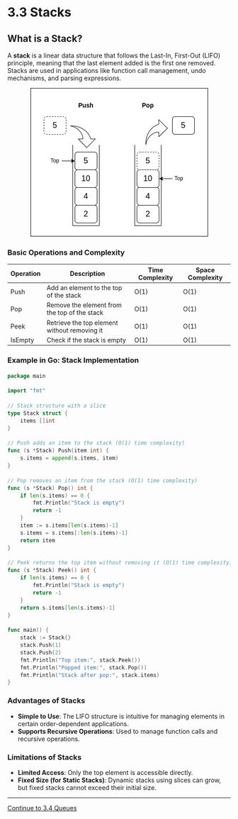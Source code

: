 
# 3.3 Stacks

## What is a Stack?

A **stack** is a linear data structure that follows the Last-In, First-Out (LIFO) principle, meaning that the last element added is the first one removed. Stacks are used in applications like function call management, undo mechanisms, and parsing expressions.

<p align="center">
  <img src="./images/stack.jpg" />
</p>

### Basic Operations and Complexity

| Operation   | Description                                  | Time Complexity | Space Complexity |
|-------------|----------------------------------------------|-----------------|------------------|
| Push        | Add an element to the top of the stack       | O(1)            | O(1)             |
| Pop         | Remove the element from the top of the stack | O(1)            | O(1)             |
| Peek        | Retrieve the top element without removing it | O(1)            | O(1)             |
| IsEmpty     | Check if the stack is empty                  | O(1)            | O(1)             |

### Example in Go: Stack Implementation

```go
package main

import "fmt"

// Stack structure with a slice
type Stack struct {
    items []int
}

// Push adds an item to the stack (O(1) time complexity)
func (s *Stack) Push(item int) {
    s.items = append(s.items, item)
}

// Pop removes an item from the stack (O(1) time complexity)
func (s *Stack) Pop() int {
    if len(s.items) == 0 {
        fmt.Println("Stack is empty")
        return -1
    }
    item := s.items[len(s.items)-1]
    s.items = s.items[:len(s.items)-1]
    return item
}

// Peek returns the top item without removing it (O(1) time complexity)
func (s *Stack) Peek() int {
    if len(s.items) == 0 {
        fmt.Println("Stack is empty")
        return -1
    }
    return s.items[len(s.items)-1]
}

func main() {
    stack := Stack{}
    stack.Push(1)
    stack.Push(2)
    fmt.Println("Top item:", stack.Peek())
    fmt.Println("Popped item:", stack.Pop())
    fmt.Println("Stack after pop:", stack.items)
}
```

### Advantages of Stacks

- **Simple to Use**: The LIFO structure is intuitive for managing elements in certain order-dependent applications.
- **Supports Recursive Operations**: Used to manage function calls and recursive operations.

### Limitations of Stacks

- **Limited Access**: Only the top element is accessible directly.
- **Fixed Size (for Static Stacks)**: Dynamic stacks using slices can grow, but fixed stacks cannot exceed their initial size.

---

[Continue to 3.4 Queues](./3_4_Queues.md)

